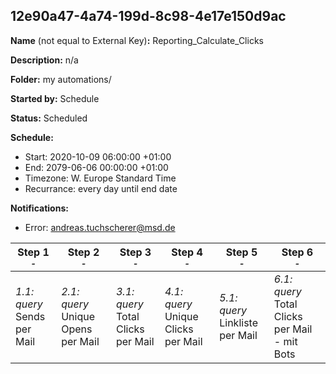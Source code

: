 ## 12e90a47-4a74-199d-8c98-4e17e150d9ac

**Name** (not equal to External Key)**:** Reporting_Calculate_Clicks

**Description:** n/a

**Folder:** my automations/

**Started by:** Schedule

**Status:** Scheduled

**Schedule:**

* Start: 2020-10-09 06:00:00 +01:00
* End: 2079-06-06 00:00:00 +01:00
* Timezone: W. Europe Standard Time
* Recurrance: every day until end date

**Notifications:**

* Error: andreas.tuchscherer@msd.de

| Step 1<br>_<small>-</small>_ | Step 2<br>_<small>-</small>_ | Step 3<br>_<small>-</small>_ | Step 4<br>_<small>-</small>_ | Step 5<br>_<small>-</small>_ | Step 6<br>_<small>-</small>_ |
| --- | --- | --- | --- | --- | --- |
| _1.1: query_<br>Sends per Mail | _2.1: query_<br>Unique Opens per Mail | _3.1: query_<br>Total Clicks per Mail | _4.1: query_<br>Unique Clicks per Mail | _5.1: query_<br>Linkliste per Mail | _6.1: query_<br>Total Clicks per Mail - mit Bots |
